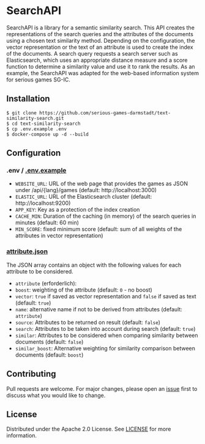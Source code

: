 # SearchAPI

SearchAPI is a library for a semantic similarity search. This API creates the representations of the search queries and the attributes of the documents using a chosen text similarity method. Depending on the configuration, the vector representation or the text of an attribute is used to create the index of the documents. A search query requests a search server such as Elasticsearch, which uses an appropriate distance measure and a score function to determine a similarity value and use it to rank the results.
As an example, the SearchAPI was adapted for the web-based information system for serious games SG-IC.

## Installation
```
$ git clone https://github.com/serious-games-darmstadt/text-similarity-search.git
$ cd text-similarity-search
$ cp .env.example .env
$ docker-compose up -d --build
```

## Configuration
### .env / [.env.example](https://github.com/tobka777/text-similarity-search/blob/main/.env.example)
- `WEBSITE_URL`: URL of the web page that provides the games as JSON under /api/{lang}/games (default: http://localhost:3000)
- `ELASTIC_URL`: URL of the Elasticsearch cluster (default: http://localhost:9200)
- `APP_KEY`: Key as a protection of the index creation
- `CACHE_MIN`: Duration of the caching (in memory) of the search queries in minutes (default: 60 min)
- `MIN_SCORE`: fixed minimum score (default: sum of all weights of the attributes in vector representation)
### [attribute.json](https://github.com/tobka777/text-similarity-search/blob/main/app/config/attribute.json)
The JSON array contains an object with the following values for each attribute to be considered.
- `attribute` (erforderlich):
- `boost`: weighting of the attribute (default: `0` - no boost)
- `vector`: `true` if saved as vector representation and `false` if saved as text (default: `true`)
- `name`: alternative name if not to be derived from attributes (default: `attribute`)
- `source`: Attributes to be returned on result (default: `false`)
- `search`: Attributes to be taken into account during search (default: `true`)
- `similar`: Attributes to be considered when comparing similarity between documents (default: `false`)
- `similar_boost`: Alternative weighting for similarity comparison between documents (default: `boost`)

## Contributing
Pull requests are welcome. For major changes, please open an [issue](https://github.com/tobka777/text-similarity-search/issues) first to discuss what you would like to change.

## License

Distributed under the Apache 2.0 License. See [LICENSE](https://github.com/tobka777/text-similarity-search/blob/main/LICENSE) for more information.

